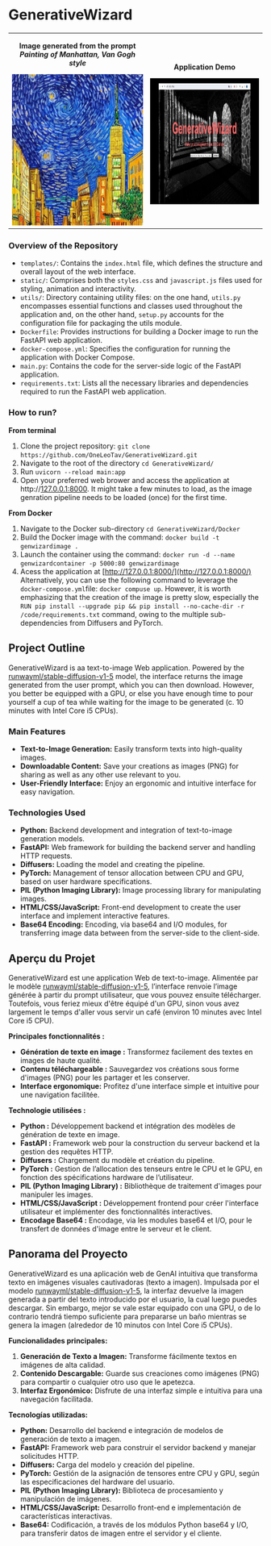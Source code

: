 # GenerativeWizard

<table align="center">
  <tr>
    <td align="center">
      <p font-size="8px"><b>Image generated from the prompt <i>Painting of Manhattan, Van Gogh style</i></b></p>
      <img src="images/Painting of Manhattan, Van Gogh style.png" alt="Sample Result" height="300" width="400" >
    </td>
    <td>
      <p align="center"><b>Application Demo</b></p>
      <img src="images/genwizard_gif.gif" alt="Demo" height="250"  width="400">
    </td>
  </tr>
</table>


### Overview of the Repository
- `templates/`: Contains the `index.html` file, which defines the structure and overall layout of the web interface.
- `static/`: Comprises both the `styles.css` and `javascript.js` files used for styling, animation and interactivity.
- `utils/`: Directory containing utility files: on the one hand, `utils.py` encompasses essential functions and classes used throughout the application and, on the other hand, `setup.py` accounts for the configuration file for packaging the utils module.
- `Dockerfile`: Provides instructions for building a Docker image to run the FastAPI web application.
- `docker-compose.yml`: Specifies the configuration for running the application with Docker Compose.
- `main.py`: Contains the code for the server-side logic of the FastAPI application.
- `requirements.txt`: Lists all the necessary libraries and dependencies required to run the FastAPI web application.


### How to run?
**From terminal**
1. Clone the project repository: `git clone https://github.com/OneLeoTav/GenerativeWizard.git`
2. Navigate to the root of the directory `cd GenerativeWizard/`
3. Run `uvicorn --reload main:app`
4. Open your preferred web brower and access the application at http://[127.0.0.1:8000](http://127.0.0.1:8000/). It might take a few minutes to load, as the image genration pipeline needs to be loaded (once) for the first time.

**From Docker**
1. Navigate to the Docker sub-directory `cd GenerativeWizard/Docker`
2. Build the Docker image with the command: `docker build -t genwizardimage .`
3. Launch the container using the command: `docker run -d --name genwizardcontainer -p 5000:80 genwizardimage`
4. Acess the application at [http://127.0.0.1:8000/](http://127.0.0.1:8000/)
Alternatively, you can use the following command to leverage the `docker-compose.yml`file: `docker compuse up`. However, it is worth emphasizing that the creation of the image is pretty slow, especially the `RUN pip install --upgrade pip && pip install --no-cache-dir -r /code/requirements.txt` command, owing to the multiple sub-dependencies from Diffusers and PyTorch.

## Project Outline
GenerativeWizard is aa text-to-image Web application. Powered by the [runwayml/stable-diffusion-v1-5](https://huggingface.co/runwayml/stable-diffusion-v1-5) model, the interface returns the image generated from the user prompt, which you can then download. However, you better be equipped with a GPU, or else you have enough time to pour yourself a cup of tea while waiting for the image to be generated (c. 10 minutes with Intel Core i5 CPUs).


### Main Features
- **Text-to-Image Generation:** Easily transform texts into high-quality images.
- **Downloadable Content:** Save your creations as images (PNG) for sharing as well as any other use relevant to you.
- **User-Friendly Interface:** Enjoy an ergonomic and intuitive interface for easy navigation.

### Technologies Used
- **Python:** Backend development and integration of text-to-image generation models.
- **FastAPI:** Web framework for building the backend server and handling HTTP requests.
- **Diffusers:** Loading the model and creating the pipeline.
- **PyTorch:** Management of tensor allocation between CPU and GPU, based on user hardware specifications.
- **PIL (Python Imaging Library):** Image processing library for manipulating images.
- **HTML/CSS/JavaScript:** Front-end development to create the user interface and implement interactive features.
- **Base64 Encoding:** Encoding, via base64 and I/O modules, for transferring image data between from the server-side to the client-side.

## Aperçu du Projet
GenerativeWizard est une application Web de text-to-image. Alimentée par le modèle [runwayml/stable-diffusion-v1-5](https://huggingface.co/runwayml/stable-diffusion-v1-5), l’interface renvoie l’image générée à partir du prompt utilisateur, que vous pouvez ensuite télécharger. Toutefois, vous feriez mieux d'être équipé d'un GPU, sinon vous avez largement le temps d'aller vous servir un café (environ 10 minutes avec Intel Core i5 CPU).


**Principales fonctionnalités :**
- **Génération de texte en image :** Transformez facilement des textes en images de haute qualité.
- **Contenu téléchargeable :** Sauvegardez vos créations sous forme d'images (PNG) pour les partager et les conserver.
- **Interface ergonomique:** Profitez d'une interface simple et intuitive pour une navigation facilitée.

**Technologie utilisées :**
- **Python :** Développement backend et intégration des modèles de génération de texte en image.
- **FastAPI :** Framework web pour la construction du serveur backend et la gestion des requêtes HTTP.
- **Diffusers :** Chargement du modèle et création du pipeline.
- **PyTorch :** Gestion de l’allocation des tenseurs entre le CPU et le GPU, en fonction des spécifications hardware de l’utilisateur.
- **PIL (Python Imaging Library) :** Bibliothèque de traitement d'images pour manipuler les images.
- **HTML/CSS/JavaScript :** Développement frontend pour créer l'interface utilisateur et implémenter des fonctionnalités interactives.
- **Encodage Base64 :** Encodage, via les modules base64 et I/O, pour le transfert de données d'image entre le serveur et le client.


## Panorama del Proyecto
GenerativeWizard es una aplicación web de GenAI intuitiva que transforma texto en imágenes visuales cautivadoras (texto a imagen). Impulsada por el modelo [runwayml/stable-diffusion-v1-5](https://huggingface.co/runwayml/stable-diffusion-v1-5), la interfaz devuelve la imagen generada a partir del texto introducido por el usuario, la cual luego puedes descargar. Sin embargo, mejor se vale estar equipado con una GPU, o de lo contrario tendrá tiempo suficiente para prepararse un baño mientras se genera la imagen (alrededor de 10 minutos con Intel Core i5 CPUs).

**Funcionalidades principales:**
1. **Generación de Texto a Imagen:** Transforme fácilmente textos en imágenes de alta calidad.
2. **Contenido Descargable:** Guarde sus creaciones como imágenes (PNG) para compartir o cualquier otro uso que le apetezca.
3. **Interfaz Ergonómico:** Disfrute de una interfaz simple e intuitiva para una navegación facilitada.


**Tecnologías utilizadas:**
- **Python:** Desarrollo del backend e integración de modelos de generación de texto a imagen.
- **FastAPI:** Framework web para construir el servidor backend y manejar solicitudes HTTP.
- **Diffusers:** Carga del modelo y creación del pipeline.
- **PyTorch:** Gestión de la asignación de tensores entre CPU y GPU, según las especificaciones del hardware del usuario.
- **PIL (Python Imaging Library):** Biblioteca de procesamiento y manipulación de imágenes.
- **HTML/CSS/JavaScript:** Desarrollo front-end e implementación de características interactivas.
- **Base64:** Codificación, a través de los módulos Python base64 y I/O, para transferir datos de imagen entre el servidor y el cliente.
